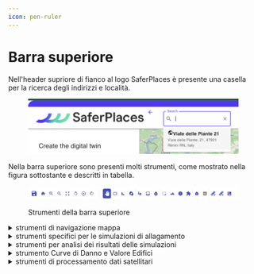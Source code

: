 ```yaml
---
icon: pen-ruler
---
```


# Barra superiore

Nell'header supriore di fianco al logo SaferPlaces è presente una casella per la ricerca degli indirizzi e località.

<figure><img src="../.gitbook/assets/image (1) (1) (1) (1).png" alt=""><figcaption></figcaption></figure>

Nella barra superiore sono presenti molti strumenti, come mostrato nella figura sottostante e descritti in tabella.

<figure><img src="../.gitbook/assets/image (23).png" alt=""><figcaption><p>Strumenti della barra superiore</p></figcaption></figure>

<details>

<summary>strumenti di navigazione mappa</summary>

<img src="../.gitbook/assets/image (24).png" alt="" data-size="original">

in alto a sinistra sono presenti alcuni strumenti di base, in ordine da sinistra verso destra sono presenti:

* tasto per salvare l'avanzamento del progetto,&#x20;
* ritorno all'ultima posizione salvata,&#x20;
* zoom in,&#x20;
* zoom out,&#x20;
* schermo intero,&#x20;
* rotazioni antiorarie,&#x20;
* azzeramento delle rotazioni,&#x20;
* rotazioni orarie&#x20;
* pannello per spostarsi,&#x20;
* zoom per selezionare,&#x20;
* righello per misurare.

</details>

<details>

<summary>strumenti specifici per le simulazioni di allagamento</summary>

<img src="../.gitbook/assets/image (28).png" alt="" data-size="original">

* Strumento denominato “_Rain”_ per disegnare e localizzare un evento pluviometrico in corrispondenza di una sotto-area all'interno del dominio [#definizione-e-caratterizzazione-dellevento-pluviale-pluvial-scenario-1-rain](../simulazioni-allagamento-pericolo-e-danno/definizione-scenario-source-scenarios/simulazione-allagamento-pluviale.md#definizione-e-caratterizzazione-dellevento-pluviale-pluvial-scenario-1-rain "mention") ( [simulazione-allagamento-pluviale.md](../simulazioni-allagamento-pericolo-e-danno/definizione-scenario-source-scenarios/simulazione-allagamento-pluviale.md "mention"))
* strumento denominato _“Draw_ _Barrier”,_ per disegnare e localizzare barriere fisiche come azioni di mitogazione [#barriere-fisiche-3-barriers](../simulazioni-allagamento-pericolo-e-danno/definizione-scenario-source-scenarios/simulazione-allagamento-costiero.md#barriere-fisiche-3-barriers "mention") ( [misure-di-mitigazione-del-rischio-di-alluvione.md](../misure-di-mitigazione/misure-di-mitigazione-del-rischio-di-alluvione.md "mention"))
* strumento denominato _“Draw storage tank”,_ per disegnare opzioni di mitigazione come una cisterna/serbatoio d'acqua ( [misure-di-mitigazione-del-rischio-di-alluvione.md](../misure-di-mitigazione/misure-di-mitigazione-del-rischio-di-alluvione.md "mention"))
* strumento denominato _“Infiltration Rate”,_ per modificare il tasso di infiltrazione del terreno. ( [misure-di-mitigazione-del-rischio-di-alluvione.md](../misure-di-mitigazione/misure-di-mitigazione-del-rischio-di-alluvione.md "mention"))



</details>

<details>

<summary>strumenti per analisi dei risultati delle simulazioni</summary>

<img src="../.gitbook/assets/image (26).png" alt="" data-size="original">

In questo gruppo sono presenti alcuni tools per l'analisi dei irsultati generati dalle simulazioni di allgamento e calcolo del danno economico.

Una descrizione dettagliata è presente in [visualizzazione-dei-risultati.md](../risultati/visualizzazione-dei-risultati.md "mention")

* Volume/Danno  [#volume-chart-e-damage-chart](../risultati/visualizzazione-dei-risultati.md#volume-chart-e-damage-chart "mention")
* Sezione  [#section-sezione-trasversale](../risultati/visualizzazione-dei-risultati.md#section-sezione-trasversale "mention")
* Identificazione  [#identify](../risultati/visualizzazione-dei-risultati.md#identify "mention")
* Analisi e bilancio idrico dei [#bluespots](../risultati/visualizzazione-dei-risultati.md#bluespots "mention")

Si veda il capitolo sui risultati ( [Broken link](broken-reference "mention")) per maggiori approfondimenti sulla funzione dei singoli strumenti.&#x20;

</details>

<details>

<summary>strumento Curve di Danno e Valore Edifici</summary>

<img src="../.gitbook/assets/image (48).png" alt="" data-size="original">

In questo gruppo si attiva lo sturmento che consente di personalizzare i dati di valore economico e vulnerabilità di ciascun edificio.

Una volta attivato il tool, sulla mappe viene automaticamente visulaizzato il layer degli edifici presente nella Digital Twin.\
Selezionando uno o più edifici (tenendo premuto il tasto destro del mouse è possibile disegnare un poligono di selezione), cliccando con il tasto destro del mouse l'utente attiva una specifica finestra dove:

1. modiifcare il valore (euro/USD) al mq degli edifici selezionati &#x20;
2. assegnare una curva di danno o vulnerabilità degli edifici. La Damage Function può essere scelta tra alcune curve disponibili oppure genrata in base ai dati e preferenze dell'utente.

<img src="../.gitbook/assets/mitigations.png" alt="" data-size="original">

<img src="../.gitbook/assets/damage_functions.png" alt="" data-size="original"><img src="../.gitbook/assets/damage.png" alt="" data-size="original">



</details>

<details>

<summary>strumenti di processamento dati satellitari</summary>

<img src="../.gitbook/assets/image (30).png" alt="" data-size="original">

Infine, lo strumento “_Satellite_” consente all'utente di attivare 3 funzioni satellitari:

* Safer 001
* Safer 002
* Safer 003

Si rimanda al capitolo con la descrizione degli strumenti satellitari per maggiori approfondimenti ( [Broken link](broken-reference "mention"))

</details>







